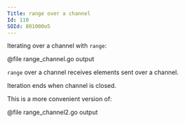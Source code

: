 ```yaml
---
Title: range over a channel
Id: 110
SOId: 801000o5
---
```


Iterating over a channel with `range`:

@file range_channel.go output

`range` over a channel receives elements sent over a channel.

Iteration ends when channel is closed.

This is a more convenient version of:

@file range_channel2.go output
